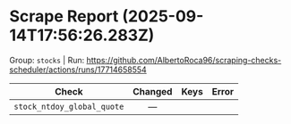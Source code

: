 # Scrape Report (2025-09-14T17:56:26.283Z)

Group: `stocks`  |  Run: https://github.com/AlbertoRoca96/scraping-checks-scheduler/actions/runs/17714658554

| Check | Changed | Keys | Error |
|---|:---:|:--|:--|
| `stock_ntdoy_global_quote` | — |  |  |
